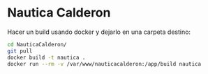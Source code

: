 # Nautica Calderon

Hacer un build usando docker y dejarlo en una carpeta destino:

```bash
cd NauticaCalderon/
git pull
docker build -t nautica .
docker run --rm -v /var/www/nauticacalderon:/app/build nautica
```

